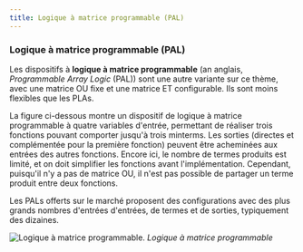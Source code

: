 ```yaml
---
title: Logique à matrice programmable (PAL)
---
```


### Logique à matrice programmable (PAL)

Les dispositifs à **logique à matrice programmable** (an anglais,
*Programmable Array Logic* (PAL)) sont une autre variante sur ce
thème, avec une matrice OU fixe et une matrice ET configurable. Ils
sont moins flexibles que les PLAs.

La figure ci-dessous montre un dispositif de logique à matrice
programmable à quatre variables d'entrée, permettant de réaliser trois
fonctions pouvant comporter jusqu'à trois minterms. Les sorties
(directes et complémentée pour la première fonction) peuvent être
acheminées aux entrées des autres fonctions. Encore ici, le nombre de
termes produits est limité, et on doit simplifier les fonctions avant
l'implémentation. Cependant, puisqu'il n'y a pas de matrice OU, il
n'est pas possible de partager un terme produit entre deux fonctions.

Les PALs offerts sur le marché proposent des configurations avec des
plus grands nombres d'entrées d'entrées, de termes et de sorties,
typiquement des dizaines.

![Logique à matrice programmable.]({{site.baseurl}}/img/pal.svg "Logique à matrice programmable")
*Logique à matrice programmable*
